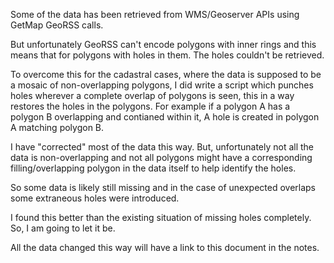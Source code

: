 Some of the data has been retrieved from WMS/Geoserver APIs using GetMap GeoRSS calls. 

But unfortunately GeoRSS can't encode polygons with inner rings and this means that for polygons with holes in them. The holes couldn't be retrieved.

To overcome this for the cadastral cases, where the data is supposed to be a mosaic of non-overlapping polygons, 
I did write a script which punches holes wherever a complete overlap of polygons is seen, this in a way restores the holes in the polygons. For example if a polygon A has a polygon B overlapping and contianed within it, A hole is created in polygon A matching polygon B. 

I have "corrected" most of the data this way. But, unfortunately not all the data is non-overlapping and not all polygons might have a corresponding filling/overlapping polygon in the data itself to help identify the holes.

So some data is likely still missing and in the case of unexpected overlaps some extraneous holes were introduced. 

I found this better than the existing situation of missing holes completely. So, I am going to let it be. 

All the data changed this way will have a link to this document in the notes.
